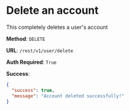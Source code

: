 # Delete an account

This completely deletes a user's account

**Method**: `DELETE`

**URL**: `/rest/v1/user/delete`

**Auth Required**: `True`

**Success**:
```json
{
  "success": true,
  "message": "Account deleted successfully!"
}
```
